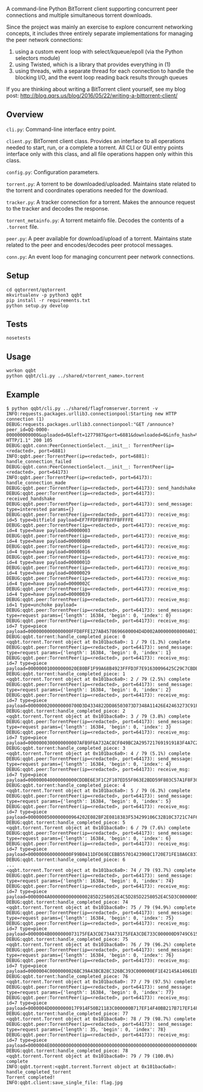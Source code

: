 A command-line Python BitTorrent client supporting concurrent peer connections and multiple simultaneous torrent downloads.

Since the project was mainly an exercise to explore concurrent networking concepts, it includes three entirely separate implementations for managing the peer network connections:  
1. using a custom event loop with select/kqueue/epoll (via the Python selectors module)  
2. using Twisted, which is a library that provides everything in (1)  
3. using threads, with a separate thread for each connection to handle the
    blocking I/O, and the event loop reading back results through queues  

If you are thinking about writing a BitTorrent client yourself, see my blog post: http://blog.qqrs.us/blog/2016/05/22/writing-a-bittorrent-client/

## Overview

`cli.py`: Command-line interface entry point.

`client.py`: BitTorrent client class. Provides an interface to all operations needed to start, run, or a complete a torrent. All CLI or GUI entry points interface only with this class, and all file operations happen only within this class.

`config.py`: Configuration parameters.

`torrent.py`: A torrent to be downloaded/uploaded. Maintains state related to the torrent and coordinates operations needed for the download.

`tracker.py`: A tracker connection for a torrent. Makes the announce request to the tracker and decodes the response.

`torrent_metainfo.py`: A torrent metainfo file. Decodes the contents of a `.torrent` file.

`peer.py`: A peer available for download/upload of a torrent. Maintains state related to the peer and encodes/decodes peer protocol messages.

`conn.py`: An event loop for managing concurrent peer network connections.


## Setup

```
cd qqtorrent/qqtorrent
mkvirtualenv -p python3 qqbt
pip install -r requirements.txt
python setup.py develop
```

## Tests

```
nosetests
```


## Usage

```
workon qqbt
python qqbt/cli.py ../shared/<torrent_name>.torrent
```


## Example
```
$ python qqbt/cli.py ../shared/flagfromserver.torrent -v
INFO:requests.packages.urllib3.connectionpool:Starting new HTTP connection (1)
DEBUG:requests.packages.urllib3.connectionpool:"GET /announce?peer_id=QQ-0000-000000000000&uploaded=0&left=1277987&port=6881&downloaded=0&info_hash=%2B%15%CA%2B%FDH%CD%D7m9%ECU%A3%AB%1B%8AW%18%0A%09 HTTP/1.1" 200 105
DEBUG:qqbt.conn:PeerConnectionSelect.__init__: TorrentPeer(ip=<redacted>, port=6881)
INFO:qqbt.peer:TorrentPeer(ip=<redacted>, port=6881): handle_connection_failed
DEBUG:qqbt.conn:PeerConnectionSelect.__init__: TorrentPeer(ip=<redacted>, port=64173)
INFO:qqbt.peer:TorrentPeer(ip=<redacted>, port=64173): handle_connection_made
DEBUG:qqbt.peer:TorrentPeer(ip=<redacted>, port=64173): send_handshake
DEBUG:qqbt.peer:TorrentPeer(ip=<redacted>, port=64173): received_handshake
DEBUG:qqbt.peer:TorrentPeer(ip=<redacted>, port=64173): send_message: type=interested params={}
DEBUG:qqbt.peer:TorrentPeer(ip=<redacted>, port=64173): receive_msg: id=5 type=bitfield payload=EF7FFDFBFFB7FFBFFFFE
DEBUG:qqbt.peer:TorrentPeer(ip=<redacted>, port=64173): receive_msg: id=4 type=have payload=00000003
DEBUG:qqbt.peer:TorrentPeer(ip=<redacted>, port=64173): receive_msg: id=4 type=have payload=00000008
DEBUG:qqbt.peer:TorrentPeer(ip=<redacted>, port=64173): receive_msg: id=4 type=have payload=00000016
DEBUG:qqbt.peer:TorrentPeer(ip=<redacted>, port=64173): receive_msg: id=4 type=have payload=0000001D
DEBUG:qqbt.peer:TorrentPeer(ip=<redacted>, port=64173): receive_msg: id=4 type=have payload=00000029
DEBUG:qqbt.peer:TorrentPeer(ip=<redacted>, port=64173): receive_msg: id=4 type=have payload=0000002C
DEBUG:qqbt.peer:TorrentPeer(ip=<redacted>, port=64173): receive_msg: id=4 type=have payload=00000039
DEBUG:qqbt.peer:TorrentPeer(ip=<redacted>, port=64173): receive_msg: id=1 type=unchoke payload=
DEBUG:qqbt.peer:TorrentPeer(ip=<redacted>, port=64173): send_message: type=request params={'length': 16384, 'begin': 0, 'index': 0}
DEBUG:qqbt.peer:TorrentPeer(ip=<redacted>, port=64173): receive_msg: id=7 type=piece payload=0000000000000000FFD8FFE127AB4578696600004D4D002A00000008000A01120003000000010000...
DEBUG:qqbt.torrent:handle_completed_piece: 0
<qqbt.torrent.Torrent object at 0x101bac6a0>: 1 / 79 (1.3%) complete
DEBUG:qqbt.peer:TorrentPeer(ip=<redacted>, port=64173): send_message: type=request params={'length': 16384, 'begin': 0, 'index': 1}
DEBUG:qqbt.peer:TorrentPeer(ip=<redacted>, port=64173): receive_msg: id=7 type=piece payload=000000010000000020E80BF1F99A68B4923FFFD3F7E91630096425C29C7CBDE98A76C8AB23200146...
DEBUG:qqbt.torrent:handle_completed_piece: 1
<qqbt.torrent.Torrent object at 0x101bac6a0>: 2 / 79 (2.5%) complete
DEBUG:qqbt.peer:TorrentPeer(ip=<redacted>, port=64173): send_message: type=request params={'length': 16384, 'begin': 0, 'index': 2}
DEBUG:qqbt.peer:TorrentPeer(ip=<redacted>, port=64173): receive_msg: id=7 type=piece payload=0000000200000000700D3D4334822DD86503073D7348A11426E42463273C91FCA9C097549A257003...
DEBUG:qqbt.torrent:handle_completed_piece: 2
<qqbt.torrent.Torrent object at 0x101bac6a0>: 3 / 79 (3.8%) complete
DEBUG:qqbt.peer:TorrentPeer(ip=<redacted>, port=64173): send_message: type=request params={'length': 16384, 'begin': 0, 'index': 3}
DEBUG:qqbt.peer:TorrentPeer(ip=<redacted>, port=64173): receive_msg: id=7 type=piece payload=0000000300000000007AFB9F6A732AC8CF049BC2A2957217691919183F4A7C2CC91CCD2ED668FF00...
DEBUG:qqbt.torrent:handle_completed_piece: 3
<qqbt.torrent.Torrent object at 0x101bac6a0>: 4 / 79 (5.1%) complete
DEBUG:qqbt.peer:TorrentPeer(ip=<redacted>, port=64173): send_message: type=request params={'length': 16384, 'begin': 0, 'index': 4}
DEBUG:qqbt.peer:TorrentPeer(ip=<redacted>, port=64173): receive_msg: id=7 type=piece payload=000000040000000000CDDBE6E3F1C2F107ED55F063E2BDD59F803C57A1F8F3C29F10756BC8DEDBC3...
DEBUG:qqbt.torrent:handle_completed_piece: 4
<qqbt.torrent.Torrent object at 0x101bac6a0>: 5 / 79 (6.3%) complete
DEBUG:qqbt.peer:TorrentPeer(ip=<redacted>, port=64173): send_message: type=request params={'length': 16384, 'begin': 0, 'index': 5}
DEBUG:qqbt.peer:TorrentPeer(ip=<redacted>, port=64173): receive_msg: id=7 type=piece payload=0000000500000000964202E082BF2E0818383F534299106C32B10C3721C74F6A744D236730974270...
DEBUG:qqbt.torrent:handle_completed_piece: 5
<qqbt.torrent.Torrent object at 0x101bac6a0>: 6 / 79 (7.6%) complete
DEBUG:qqbt.peer:TorrentPeer(ip=<redacted>, port=64173): send_message: type=request params={'length': 16384, 'begin': 0, 'index': 6}
DEBUG:qqbt.peer:TorrentPeer(ip=<redacted>, port=64173): receive_msg: id=7 type=piece payload=0000000600000000F99B0411DFD69ECEBB55701423908C1720E71FE18A6C8373EDC82594E006E98E...
DEBUG:qqbt.torrent:handle_completed_piece: 6
...
<qqbt.torrent.Torrent object at 0x101bac6a0>: 74 / 79 (93.7%) complete
DEBUG:qqbt.peer:TorrentPeer(ip=<redacted>, port=64173): send_message: type=request params={'length': 16384, 'begin': 0, 'index': 74}
DEBUG:qqbt.peer:TorrentPeer(ip=<redacted>, port=64173): receive_msg: id=7 type=piece payload=0000004A00000000000000285D2258052E4C5D285D2258052E4C5D3C0000005B5DD6589E2E535D5B...
DEBUG:qqbt.torrent:handle_completed_piece: 74
<qqbt.torrent.Torrent object at 0x101bac6a0>: 75 / 79 (94.9%) complete
DEBUG:qqbt.peer:TorrentPeer(ip=<redacted>, port=64173): send_message: type=request params={'length': 16384, 'begin': 0, 'index': 75}
DEBUG:qqbt.peer:TorrentPeer(ip=<redacted>, port=64173): receive_msg: id=7 type=piece payload=0000004B0000000073175FEA3CDE734A73175FEA3CDE733C000000D9749C61543DE774D9749C6154...
DEBUG:qqbt.torrent:handle_completed_piece: 75
<qqbt.torrent.Torrent object at 0x101bac6a0>: 76 / 79 (96.2%) complete
DEBUG:qqbt.peer:TorrentPeer(ip=<redacted>, port=64173): send_message: type=request params={'length': 16384, 'begin': 0, 'index': 76}
DEBUG:qqbt.peer:TorrentPeer(ip=<redacted>, port=64173): receive_msg: id=7 type=piece payload=0000004C0000000026BC39A43BCB28C326BC393C000000EF1E42145A14061EEF1E42145A14061E3C...
DEBUG:qqbt.torrent:handle_completed_piece: 76
<qqbt.torrent.Torrent object at 0x101bac6a0>: 77 / 79 (97.5%) complete
DEBUG:qqbt.peer:TorrentPeer(ip=<redacted>, port=64173): send_message: type=request params={'length': 16384, 'begin': 0, 'index': 77}
DEBUG:qqbt.peer:TorrentPeer(ip=<redacted>, port=64173): receive_msg: id=7 type=piece payload=0000004D0000000017F914F50B21183C000000B717EF14F40BB217B717EF14F40BB2173C000000CA...
DEBUG:qqbt.torrent:handle_completed_piece: 77
<qqbt.torrent.Torrent object at 0x101bac6a0>: 78 / 79 (98.7%) complete
DEBUG:qqbt.peer:TorrentPeer(ip=<redacted>, port=64173): send_message: type=request params={'length': 35, 'begin': 0, 'index': 78}
DEBUG:qqbt.peer:TorrentPeer(ip=<redacted>, port=64173): receive_msg: id=7 type=piece payload=0000004E000000000000000000000000000000000000000000000000000000000000000000000000
DEBUG:qqbt.torrent:handle_completed_piece: 78
<qqbt.torrent.Torrent object at 0x101bac6a0>: 79 / 79 (100.0%) complete
INFO:qqbt.torrent:<qqbt.torrent.Torrent object at 0x101bac6a0>: handle_completed_torrent
Torrent completed!
INFO:qqbt.client:save_single_file: flag.jpg
```
